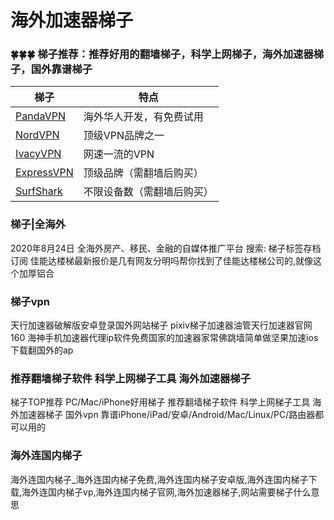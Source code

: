 # 海外加速器梯子

### 🍀🍀🍀  梯子推荐：推荐好用的翻墙梯子，科学上网梯子，海外加速器梯子，国外靠谱梯子

|  梯子   | 特点  |
|  ----  | ----  |
| [PandaVPN](https://www.panhdpe.xyz/r/22216799) | 海外华人开发，有免费试用 |
| [NordVPN](https://go.nordlocker.net/aff_c?offer_id=15&aff_id=38201&url_id=6063&aff_sub=wulujia&aff_click_id=wulutizi) | 顶级VPN品牌之一 |
| [IvacyVPN](https://www.ivacykodi.com/easter-deal-2020/?aff=91814&data1=wulujia&data2=wulutizi) | 网速一流的VPN |
| [ExpressVPN](https://www.xvbelink.com/?a_fid=tizi_vpn&chan=wulujia&data1=wulutizi) | 顶级品牌（需翻墙后购买）|
| [SurfShark](https://get.surfshark.net/aff_c?offer_id=6&aff_id=3401) | 不限设备数（需翻墙后购买） |



### 梯子|全海外
2020年8月24日 全海外房产、移民、金融的自媒体推广平台 搜索: 梯子标签存档订阅 佳能达楼梯最新报价是几有网友分明吗帮你找到了佳能达楼梯公司的,就像这个加厚铝合


### 梯子vpn

天行加速器破解版安卓登录国外网站梯子 pixiv梯子加速器油管天行加速器官网160 海神手机加速器代理ip软件免费国家的加速器家常佛跳墙简单做坚果加速ios下载翻国外的ap


### 推荐翻墙梯子软件 科学上网梯子工具 海外加速器梯子
梯子TOP推荐 PC/Mac/iPhone好用梯子 推荐翻墙梯子软件 科学上网梯子工具 海外加速器梯子 国外vpn 靠谱iPhone/iPad/安卓/Android/Mac/Linux/PC/路由器都可以用的

### 海外连国内梯子
海外连国内梯子_海外连国内梯子免费,海外连国内梯子安卓版,海外连国内梯子下载,海外连国内梯子vp,海外连国内梯子官网,海外加速器梯子,网站需要梯子什么意思
